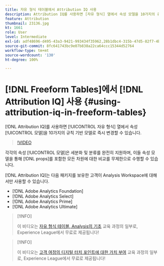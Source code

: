 ```yaml
---
title: 자유 형식 테이블에서 Attribution IQ 사용
description: Attribution IQ를 사용하면 [자유 형식] 열에서 속성 모델을 10가지의 규칙 기반 모델로 즉시 변경할 수 있습니다.
feature: Attribution
thumbnail: 23136.jpg
kt: 1661
role: User
level: Intermediate
exl-id: adf48696-d495-43a3-9421-993434f35962,28b1dbc4-315b-47d5-82f7-4b394ed31ad8
source-git-commit: 8fc641743bc9e07b838a22ca64ccc15344d52764
workflow-type: tm+mt
source-wordcount: '130'
ht-degree: 100%

---
```


# [!DNL Freeform Tables]에서 [!DNL Attribution IQ] 사용 {#using-attribution-iq-in-freeform-tables}

[!DNL Attribution IQ]를 사용하면 [!UICONTROL 자유 형식] 열에서 속성 [!UICONTROL 모델]을 10가지의 규칙 기반 모델로 즉시 변경할 수 있습니다.

>[!VIDEO](https://video.tv.adobe.com/v/23136/?quality=12&learn=on)

각각의 속성 [!UICONTROL 모델]은 세분화 및 분류를 완전히 지원하며, 이들 속성 모델을 통해 [!DNL props]를 포함한 모든 차원에 대한 비교를 무제한으로 수행할 수 있습니다.

[!DNL Attribution IQ]는 다음 패키지를 보유한 고객이 Analysis Workspace에 대해서만 사용할 수 있습니다.

* [!DNL Adobe Analytics Foundation]
* [!DNL Adobe Analytics Select]
* [!DNL Adobe Analytics Prime]
* [!DNL Adobe Analytics Ultimate]

>[!INFO]
>
> 이 비디오는 [자유 형식 테이블, Analysis의 기초](https://experienceleague.adobe.com/?recommended=Analytics-U-1-2020.3) 교육 과정의 일부로, Experience League에서 무료로 제공됩니다!

>[!INFO]
>
> 이 비디오는 [고객 여정의 디지털 터치 포인트에 대한 가치 부여](https://experienceleague.adobe.com/?recommended=Analytics-U-1-2020.2) 교육 과정의 일부로, Experience League에서 무료로 제공됩니다!
